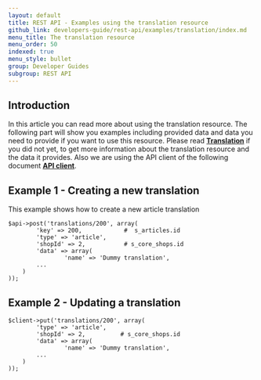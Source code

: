 ```yaml
---
layout: default
title: REST API - Examples using the translation resource
github_link: developers-guide/rest-api/examples/translation/index.md
menu_title: The translation resource
menu_order: 50
indexed: true
menu_style: bullet
group: Developer Guides
subgroup: REST API
---
```


## Introduction

In this article you can read more about using the translation resource.
The following part will show you examples including provided data and data you need to provide if you want to use this resource.
Please read **[Translation](/developers-guide/rest-api/api-resource-translation/)** if you did not yet, to get more information about the translation resource and the data it provides.
Also we are using the API client of the following document **[API client](/developers-guide/rest-api/#using-the-rest-api-in-your-own-application)**.

## Example 1 - Creating a new translation

This example shows how to create a new article translation

```
$api->post('translations/200', array(
        'key' => 200,            #  s_articles.id
        'type' => 'article',
        'shopId' => 2,           # s_core_shops.id
        'data' => array(
                'name' => 'Dummy translation',
        ...
    )
));

```

## Example 2 - Updating a translation

```
$client->put('translations/200', array(
        'type' => 'article',
        'shopId' => 2,          # s_core_shops.id
        'data' => array(
                'name' => 'Dummy translation',
        ...
    )
));

```
